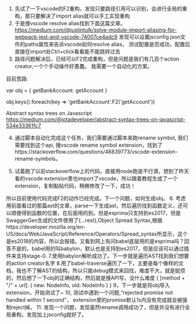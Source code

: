 1. 先试了一下vscode的F2重构，发现只要路径引用可以识别，会进行全局的重构，那只要解决了import alias就可以手工实现重构
2. 于是搜vscode resolve alias找到下面这篇文章。
https://medium.com/@justintulk/solve-module-import-aliasing-for-webpack-jest-and-vscode-74007ce4adc9
发现可以设置jsconfig.json文件的paths属性来告诉vscode如何resolve alias，
测试配置是否成功，配置后直接在import处Ctrl+click看看能不能跳转过去
3. 路径问题解决后，已经可以F2完成重构，但是问题是我们有几百个action creator,一个个手动操作好愚蠢。
我需要一个自动化的方案。

目前思路:
<!-- 如何生成下面这个obj -->
var obj = {
    getBankAccount: getAccount 
}

obj.keys().foreach(key => 'getBankAccount'.F2('getAccount'))

Abstract syntax trees on Javascript
https://medium.com/@jotadeveloper/abstract-syntax-trees-on-javascript-534e33361fc7

4. 通过脚本自动化完成这个任务，我们需要通过脚本来跑rename symbol, 我们需要找到这个api, 搜vscode rename symbol extension，找到了https://stackoverflow.com/questions/46839773/vscode-extension-rename-symbols。

5. 试着跑了以前stackoverflow上的代码，直接用node跑是不行滴，想到了昨天看的vscode extension里也import了vscode，所以跟着教程生成了一个extension，复制黏贴代码，稍微修改了一下，成功！

所以目前使用代码完成F2的动作已经完成。下一个问题，如何生成obj。
6. 考虑用前面看过的那篇ast的文章，parse一下生成ast，然后遍历找到函数定义，还可以顺便得到函数的位置，在后面用的到。但是esprima只支持到es2017，但是SwaggerGen生成的文件使用了{...rest},Object Spread Syntax,根据https://developer.mozilla.org/en-US/docs/Web/JavaScript/Reference/Operators/Spread_syntax所显示，这个是es2018的内容，所以会报错。又看到网上有问babel底层用的是esprima吗？回答不是的，babel用的叫babylon，默认也是支持到es2017，但是应该可以通过插件来支持stage-0.
7.使用babylon解析成功了。下一步就是遍历AST找到我们想要的action creator名字
8.用了babel-traverse遍历了一下，主要是每个像样的文档，我也不了解AST的结构，所以只能debug模式来回找，难度不大，就是挺烦的，然后想了一下obj的正确结构，然后就是搜API写，没什么难度
{
    [method + "/" + url]: {
        new: NodeInfo,
        old: NodeInfo
    }
}
9，下一步就是将obj导入extension，开始测试了~
10, 测试中遇到一个问题,“rejected promise not handled within 1 second”， extension里的promise默认1s内没有完成就会被强制reject掉。
11. 发现一个问题，发现虽然rename调用成功了，但是并没有进行全局重构，发现加上jsconfig就好了。